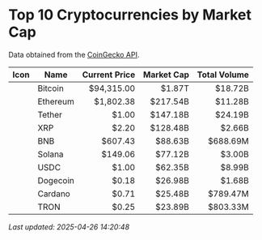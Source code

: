 # Top 10 Cryptocurrencies by Market Cap

Data obtained from the [CoinGecko API](https://api.coingecko.com/api/v3/coins/markets).

| Icon | Name | Current Price | Market Cap | Total Volume |
| ---| ---| ---:| ---:| ---:|
| <img src="https://raw.githubusercontent.com/cjdowner/cryptocurrency-icons/master/32/color/btc.png" width="16" height="16" align="absmiddle">  | Bitcoin |  $94,315.00 |  $1.87T |  $18.72B |
| <img src="https://raw.githubusercontent.com/cjdowner/cryptocurrency-icons/master/32/color/eth.png" width="16" height="16" align="absmiddle">  | Ethereum |  $1,802.38 |  $217.54B |  $11.28B |
| <img src="https://raw.githubusercontent.com/cjdowner/cryptocurrency-icons/master/32/color/usdt.png" width="16" height="16" align="absmiddle">  | Tether |  $1.00 |  $147.18B |  $24.19B |
| <img src="https://raw.githubusercontent.com/cjdowner/cryptocurrency-icons/master/32/color/xrp.png" width="16" height="16" align="absmiddle">  | XRP |  $2.20 |  $128.48B |  $2.66B |
| <img src="https://raw.githubusercontent.com/cjdowner/cryptocurrency-icons/master/32/color/bnb.png" width="16" height="16" align="absmiddle">  | BNB |  $607.43 |  $88.63B |  $688.69M |
| <img src="https://raw.githubusercontent.com/cjdowner/cryptocurrency-icons/master/32/color/sol.png" width="16" height="16" align="absmiddle">  | Solana |  $149.06 |  $77.12B |  $3.00B |
| <img src="https://raw.githubusercontent.com/cjdowner/cryptocurrency-icons/master/32/color/usdc.png" width="16" height="16" align="absmiddle">  | USDC |  $1.00 |  $62.35B |  $8.99B |
| <img src="https://raw.githubusercontent.com/cjdowner/cryptocurrency-icons/master/32/color/doge.png" width="16" height="16" align="absmiddle">  | Dogecoin |  $0.18 |  $26.98B |  $1.68B |
| <img src="https://raw.githubusercontent.com/cjdowner/cryptocurrency-icons/master/32/color/ada.png" width="16" height="16" align="absmiddle">  | Cardano |  $0.71 |  $25.48B |  $789.47M |
| <img src="https://raw.githubusercontent.com/cjdowner/cryptocurrency-icons/master/32/color/trx.png" width="16" height="16" align="absmiddle">  | TRON |  $0.25 |  $23.89B |  $803.33M |

*Last updated: 2025-04-26 14:20:48*
